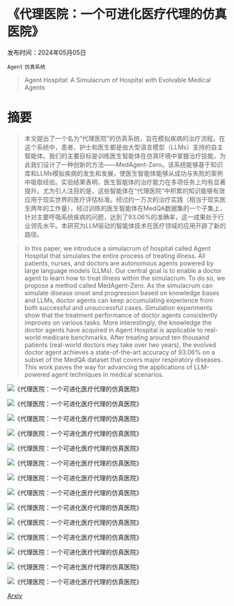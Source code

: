 # 《代理医院：一个可进化医疗代理的仿真医院》

发布时间：2024年05月05日

`Agent` `仿真系统`

> Agent Hospital: A Simulacrum of Hospital with Evolvable Medical Agents

# 摘要

> 本文提出了一个名为“代理医院”的仿真系统，旨在模拟疾病的治疗流程。在这个系统中，患者、护士和医生都是由大型语言模型（LLMs）支持的自主智能体。我们的主要目标是训练医生智能体在仿真环境中掌握治疗技能，为此我们设计了一种创新的方法——MedAgent-Zero。该系统能够基于知识库和LLMs模拟疾病的发生和发展，使医生智能体能够从成功与失败的案例中吸取经验。实验结果表明，医生智能体的治疗能力在多项任务上均有显著提升。尤为引人注目的是，这些智能体在“代理医院”中积累的知识能够有效应用于现实世界的医疗评估标准。经过约一万次的治疗实践（相当于现实医生两年的工作量），经过训练的医生智能体在MedQA数据集的一个子集上，针对主要呼吸系统疾病的问题，达到了93.06%的准确率，这一成果处于行业领先水平。本研究为LLM驱动的智能体技术在医疗领域的应用开辟了新的路径。

> In this paper, we introduce a simulacrum of hospital called Agent Hospital that simulates the entire process of treating illness. All patients, nurses, and doctors are autonomous agents powered by large language models (LLMs). Our central goal is to enable a doctor agent to learn how to treat illness within the simulacrum. To do so, we propose a method called MedAgent-Zero. As the simulacrum can simulate disease onset and progression based on knowledge bases and LLMs, doctor agents can keep accumulating experience from both successful and unsuccessful cases. Simulation experiments show that the treatment performance of doctor agents consistently improves on various tasks. More interestingly, the knowledge the doctor agents have acquired in Agent Hospital is applicable to real-world medicare benchmarks. After treating around ten thousand patients (real-world doctors may take over two years), the evolved doctor agent achieves a state-of-the-art accuracy of 93.06% on a subset of the MedQA dataset that covers major respiratory diseases. This work paves the way for advancing the applications of LLM-powered agent techniques in medical scenarios.

![《代理医院：一个可进化医疗代理的仿真医院》](../../..//opt/data/Projects/HuggingArxiv/paper_images/2405.02957/macon_v1.png)

![《代理医院：一个可进化医疗代理的仿真医院》](../../..//opt/data/Projects/HuggingArxiv/paper_images/2405.02957/macon_v2.png)

![《代理医院：一个可进化医疗代理的仿真医院》](../../..//opt/data/Projects/HuggingArxiv/paper_images/2405.02957/agent.png)

![《代理医院：一个可进化医疗代理的仿真医院》](../../..//opt/data/Projects/HuggingArxiv/paper_images/2405.02957/resident_planning.png)

![《代理医院：一个可进化医疗代理的仿真医院》](../../..//opt/data/Projects/HuggingArxiv/paper_images/2405.02957/x1.png)

![《代理医院：一个可进化医疗代理的仿真医院》](../../..//opt/data/Projects/HuggingArxiv/paper_images/2405.02957/x2.png)

![《代理医院：一个可进化医疗代理的仿真医院》](../../..//opt/data/Projects/HuggingArxiv/paper_images/2405.02957/x3.png)

![《代理医院：一个可进化医疗代理的仿真医院》](../../..//opt/data/Projects/HuggingArxiv/paper_images/2405.02957/x4.png)

![《代理医院：一个可进化医疗代理的仿真医院》](../../..//opt/data/Projects/HuggingArxiv/paper_images/2405.02957/x5.png)

![《代理医院：一个可进化医疗代理的仿真医院》](../../..//opt/data/Projects/HuggingArxiv/paper_images/2405.02957/x6.png)

![《代理医院：一个可进化医疗代理的仿真医院》](../../..//opt/data/Projects/HuggingArxiv/paper_images/2405.02957/x7.png)

![《代理医院：一个可进化医疗代理的仿真医院》](../../..//opt/data/Projects/HuggingArxiv/paper_images/2405.02957/x8.png)

![《代理医院：一个可进化医疗代理的仿真医院》](../../..//opt/data/Projects/HuggingArxiv/paper_images/2405.02957/x9.png)

![《代理医院：一个可进化医疗代理的仿真医院》](../../..//opt/data/Projects/HuggingArxiv/paper_images/2405.02957/covid_virus.png)

[Arxiv](https://arxiv.org/abs/2405.02957)